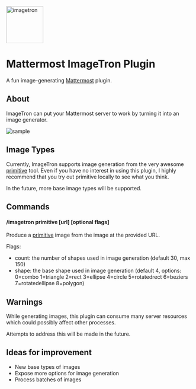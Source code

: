 <img src="https://github.com/gabrieljackson/mattermost-plugin-imagetron/blob/master/assets/profile.png?raw=true" width="100" height="100" alt="imagetron">

# Mattermost ImageTron Plugin

A fun image-generating [Mattermost](https://mattermost.com) plugin.

## About

ImageTron can put your Mattermost server to work by turning it into an image generator.

![sample](https://user-images.githubusercontent.com/3694686/102115080-0a197380-3e09-11eb-9b89-3bd11d7706cb.png)

## Image Types

Currently, ImageTron supports image generation from the very awesome [primitive](https://github.com/fogleman/primitive) tool. Even if you have no interest in using this plugin, I highly recommend that you try out primitive locally to see what you think.

In the future, more base image types will be supported.

## Commands

#### /imagetron primitive [url] [optional flags]

Produce a [primitive](https://github.com/fogleman/primitive) image from the image at the provided URL.

Flags:
 - count: the number of shapes used in image generation (default 30, max 150)
 - shape: the base shape used in image generation (default 4, options: 0=combo 1=triangle 2=rect 3=ellipse 4=circle 5=rotatedrect 6=beziers 7=rotatedellipse 8=polygon)

## Warnings

While generating images, this plugin can consume many server resources which could possibly affect other processes.

Attempts to address this will be made in the future.

## Ideas for improvement

 - New base types of images
 - Expose more options for image generation
 - Process batches of images
